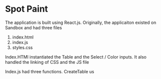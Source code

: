 # Spot Paint

The application is built using React.js. Originally, the applicaiton existed on Sandbox and had three files
1) index.html
2) index.js
3) styles.css

Index.HTMl instantiated the Table and the Select / Color inputs. It also handled the linking of CSS and the JS file

Index.js had three functions. CreateTable us